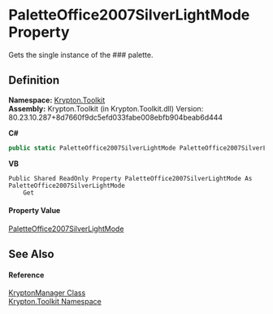 # PaletteOffice2007SilverLightMode Property


Gets the single instance of the ### palette.



## Definition
**Namespace:** <a href="79d2eac2-21f4-54ff-7552-b20c33c30600.md">Krypton.Toolkit</a>  
**Assembly:** Krypton.Toolkit (in Krypton.Toolkit.dll) Version: 80.23.10.287+8d7660f9dc5efd033fabe008ebfb904beab6d444

**C#**
``` C#
public static PaletteOffice2007SilverLightMode PaletteOffice2007SilverLightMode { get; }
```
**VB**
``` VB
Public Shared ReadOnly Property PaletteOffice2007SilverLightMode As PaletteOffice2007SilverLightMode
	Get
```



#### Property Value
<a href="0eea9bc6-5c68-c405-8985-d8e228df07fc.md">PaletteOffice2007SilverLightMode</a>

## See Also


#### Reference
<a href="fd000c89-b24b-9dde-c880-bccf31b10060.md">KryptonManager Class</a>  
<a href="79d2eac2-21f4-54ff-7552-b20c33c30600.md">Krypton.Toolkit Namespace</a>  
